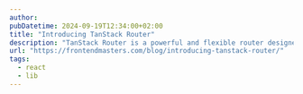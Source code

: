 ```yaml
---
author:
pubDatetime: 2024-09-19T12:34:00+02:00
title: "Introducing TanStack Router"
description: "TanStack Router is a powerful and flexible router designed for frameworks like React, Solid, and Vue. It emphasizes performance, modularity, and ease of use, enabling developers to handle complex routing scenarios with minimal boilerplate. The router supports features like route matching, async data loading, and nested layouts, while being framework-agnostic. It’s built to integrate seamlessly with TanStack Query, providing an efficient way to manage both routing and data fetching in modern web applications."
url: "https://frontendmasters.com/blog/introducing-tanstack-router/"
tags:
  - react
  - lib
---
```

